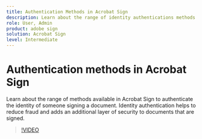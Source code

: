 ```yaml
---
title: Authentication Methods in Acrobat Sign
description: Learn about the range of identity authentications methods available in Acrobat Sign
role: User, Admin
product: adobe sign
solution: Acrobat Sign
level: Intermediate
---
```

# Authentication methods in Acrobat Sign

Learn about the range of methods available in Acrobat Sign to authenticate the identity of someone signing a document. Identity authentication helps to reduce fraud and adds an additional layer of security to documents that are signed. 

>[!VIDEO](https://video.tv.adobe.com/v/3419287?quality=12&learn=on&hidetitle=true)